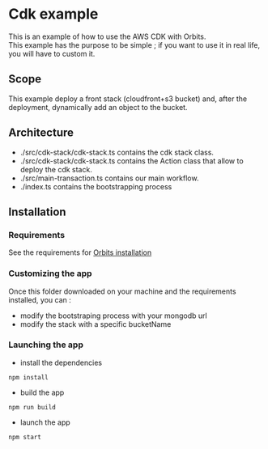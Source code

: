 # Cdk example

This is an example of how to use the AWS CDK with Orbits.  
This example has the purpose to be simple ; if you want to use it in real life, you will have to custom it.  

## Scope

This example deploy a front stack (cloudfront+s3 bucket) and, after the deployment, dynamically add an object to the bucket.

## Architecture
- ./src/cdk-stack/cdk-stack.ts contains the cdk stack class.
- ./src/cdk-stack/cdk-stack.ts contains the Action class that allow to deploy the cdk stack.
- ./src/main-transaction.ts contains our main workflow.
- ./index.ts contains the bootstrapping process

## Installation


### Requirements

See the requirements for [Orbits installation](./../../../README.md)

### Customizing the app

Once this folder downloaded on your machine and the requirements installed, you can :
- modify the bootstraping process with your mongodb url
- modify the stack with a specific bucketName

### Launching the app

- install the dependencies
```console
npm install
```
- build the app
```console
npm run build
```
- launch the app
```console
npm start
```